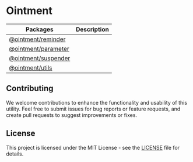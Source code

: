 # Ointment

| Packages                                     | Description |
| -------------------------------------------- | ----------- |
| [@ointment/reminder](./packages/reminder/)   |             |
| [@ointment/parameter](./packages/parameter/) |             |
| [@ointment/suspender](./packages/suspender/) |             |
| [@ointment/utils](./packages/utils/)         |             |

## Contributing

We welcome contributions to enhance the functionality and usability of this utility. Feel free to submit issues for bug reports or feature requests, and create pull requests to suggest improvements or fixes.

## License

This project is licensed under the MIT License - see the [LICENSE](./LICENSE) file for details.
